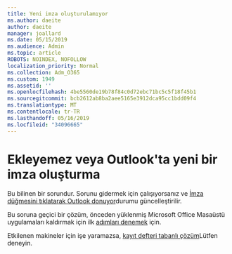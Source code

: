```yaml
---
title: Yeni imza oluşturulamıyor
ms.author: daeite
author: daeite
manager: joallard
ms.date: 05/15/2019
ms.audience: Admin
ms.topic: article
ROBOTS: NOINDEX, NOFOLLOW
localization_priority: Normal
ms.collection: Adm_O365
ms.custom: 1949
ms.assetid: ''
ms.openlocfilehash: 4be5560de19b78f84c0d72ebc71bc5c5f18f45b1
ms.sourcegitcommit: bcb2612ab8ba2aee5165e3912dca95cc1bdd09f4
ms.translationtype: MT
ms.contentlocale: tr-TR
ms.lasthandoff: 05/16/2019
ms.locfileid: "34096665"
---
```

# <a name="cannot-add-or-create-a-new-signature-in-outlook"></a>Ekleyemez veya Outlook'ta yeni bir imza oluşturma

Bu bilinen bir sorundur. Sorunu gidermek için çalışıyorsanız ve [İmza düğmesini tıklatarak Outlook donuyor](https://support.office.com/article/c70b36c2-66ca-401c-ab45-f29a46495d02)durumu güncelleştirilir.

Bu soruna geçici bir çözüm, önceden yüklenmiş Microsoft Office Masaüstü uygulamaları kaldırmak için ilk [adımları denemek](https://support.office.com/article/c70b36c2-66ca-401c-ab45-f29a46495d02) için. 

Etkilenen makineler için işe yaramazsa, [kayıt defteri tabanlı çözüm](https://support.office.com/article/c70b36c2-66ca-401c-ab45-f29a46495d02)Lütfen deneyin.